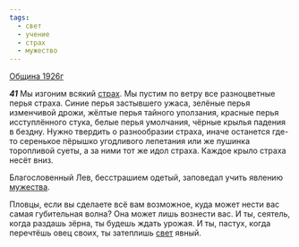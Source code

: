 ```yaml
---
tags:
  - свет
  - учение
  - страх
  - мужество
---
```


[Община 1926г](https://127.0.0.1:4002/agni/1926)

___41___
Мы изгоним всякий [страх](../../../tags/#страх). Мы пустим по ветру все разноцветные перья страха. Синие перья застывшего ужаса, зелёные перья изменчивой дрожи, жёлтые перья тайного уползания, красные перья исступлённого стука, белые перья умолчания, чёрные крылья падения в бездну. Нужно твердить о разнообразии страха, иначе останется где-то серенькое пёрышко угодливого лепетания или же пушинка торопливой суеты, а за ними тот же идол страха. Каждое крыло страха несёт вниз.   

Благословенный Лев, бесстрашием одетый, заповедал учить явлению [мужества](../../../tags/#мужество).   

Пловцы, если вы сделаете всё вам возможное, куда может нести вас самая губительная волна? Она может лишь вознести вас. И ты, сеятель, когда раздашь зёрна, ты будешь ждать урожая. И ты, пастух, когда перечтёшь овец своих, ты затеплишь [свет](../../../tags/#свет) явный.   

